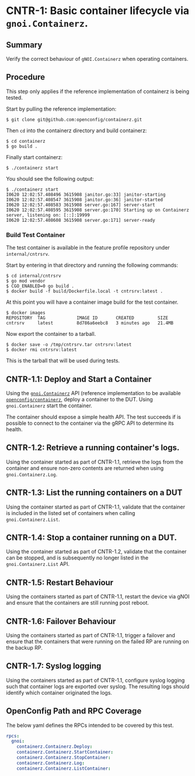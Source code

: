 # CNTR-1: Basic container lifecycle via `gnoi.Containerz`.

## Summary

Verify the correct behaviour of `gNOI.Containerz` when operating containers.

## Procedure

This step only applies if the reference implementation of containerz is being
tested.

Start by pulling the reference implementation:

```shell
$ git clone git@github.com:openconfig/containerz.git
```

Then `cd` into the containerz directory and build containerz:

```shell
$ cd containerz
$ go build .
```

Finally start containerz:

```shell
$ ./containerz start
```

You should see the following output:

```shell
$ ./containerz start
I0620 12:02:57.408496 3615908 janitor.go:33] janitor-starting
I0620 12:02:57.408547 3615908 janitor.go:36] janitor-started
I0620 12:02:57.408583 3615908 server.go:167] server-start
I0620 12:02:57.408595 3615908 server.go:170] Starting up on Containerz server, listening on: [::]:19999
I0620 12:02:57.408608 3615908 server.go:171] server-ready
```

### Build Test Container

The test container is available in the feature profile repository under
`internal/cntrsrv`.

Start by entering in that directory and running the following commands:

```shell
$ cd internal/cntrsrv
$ go mod vendor
$ CGO_ENABLED=0 go build .
$ docker build -f build/Dockerfile.local -t cntrsrv:latest .
```

At this point you will have a container image build for the test container.

```shell
$ docker images
REPOSITORY  TAG            IMAGE ID       CREATED         SIZE
cntrsrv     latest         8d786a6eebc8   3 minutes ago   21.4MB
```

Now export the container to a tarball.

```shell
$ docker save -o /tmp/cntrsrv.tar cntrsrv:latest
$ docker rmi cntrsrv:latest
```

This is the tarball that will be used during tests.

## CNTR-1.1: Deploy and Start a Container

Using the
[`gnoi.Containerz`](https://github.com/openconfig/gnoi/tree/main/containerz) API
(reference implementation to be available
[`openconfig/containerz`](https://github.com/openconfig/containerz), deploy a
container to the DUT. Using `gnoi.Containerz` start the container.

The container should expose a simple health API. The test succeeds if is
possible to connect to the container via the gRPC API to determine its health.

## CNTR-1.2: Retrieve a running container's logs.

Using the container started as part of CNTR-1.1, retrieve the logs from the
container and ensure non-zero contents are returned when using
`gnoi.Containerz.Log`.

## CNTR-1.3: List the running containers on a DUT

Using the container started as part of CNTR-1.1, validate that the container is
included in the listed set of containers when calling `gnoi.Containerz.List`.

## CNTR-1.4: Stop a container running on a DUT.

Using the container started as part of CNTR-1.2, validate that the container can
be stopped, and is subsequently no longer listed in the `gnoi.Containerz.List`
API.

## CNTR-1.5: Restart Behaviour

Using the containers started as part of CNTR-1.1, restart the device via gNOI
and ensure that the containers are still running post reboot.

## CNTR-1.6: Failover Behaviour

Using the containers started as part of CNTR-1.1, trigger a failover and 
ensure that the containers that were running on the failed RP are running 
on the backup RP.

## CNTR-1.7: Syslog logging

Using the containers started as part of CNTR-1.1, configure syslog logging
such that container logs are exported over syslog. The resulting logs
should identify which container originated the logs.

## OpenConfig Path and RPC Coverage

The below yaml defines the RPCs intended to be covered by this test.

```yaml
rpcs:
  gnoi:
    containerz.Containerz.Deploy:
    containerz.Containerz.StartContainer:
    containerz.Containerz.StopContainer:
    containerz.Containerz.Log:
    containerz.Containerz.ListContainer:
```
